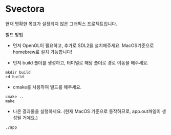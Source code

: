 # Svectora

현재 명확한 목표가 설정되지 않은 그래픽스 프로젝트입니다.

빌드 방법

- 먼저 OpenGL이 필요하고, 추가로 SDL2을 설치해주세요.
  MacOS기준으로 homebrew로 설치 가능합니다!

- 먼저 build 폴더를 생성하고, 터미널로 해당 폴더로 경로 이동을 해주세요.

```shell
mkdir build
cd build
```

- cmake를 사용하여 빌드를 해주세요.

```shell
cmake ..
make
```

- 나온 결과물을 실행하세요. (현재 MacOS 기준으로 동작하므로, app.out파일이 생성될 거에요.)

```shell
./app
```
